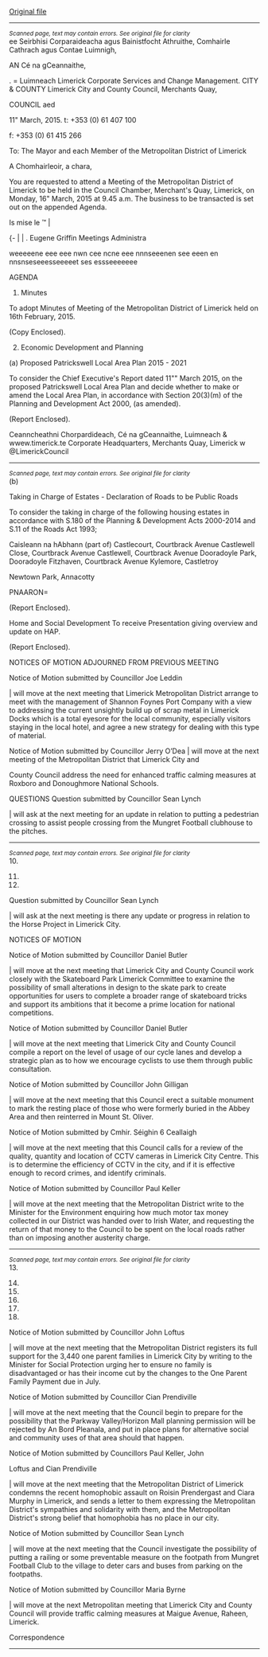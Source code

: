 [Original file](https://www.limerick.ie/sites/default/files/media/documents/2017-07/agenda_march_2015.pdf)

---
*<small>Scanned page, text may contain errors. See original file for clarity</small>*  
ee Seirbhisi Corparaideacha agus Bainistfocht Athruithe,
Comhairle Cathrach agus Contae Luimnigh,

AN Cé na gCeannaithe,

. = Luimneach
Limerick Corporate Services and Change Management.
CITY & COUNTY Limerick City and County Council,
Merchants Quay,

COUNCIL aed

11" March, 2015. t: +353 (0) 61 407 100

f: +353 (0) 61 415 266

To: The Mayor and each Member of the Metropolitan District of
Limerick

A Chomhairleoir, a chara,

You are requested to attend a Meeting of the Metropolitan District of Limerick to be held
in the Council Chamber, Merchant's Quay, Limerick, on Monday, 16" March, 2015 at
9.45 a.m. The business to be transacted is set out on the appended Agenda.

Is mise le ™ |

{- | | .
Eugene Griffin
Meetings Administra

weeeeene eee eee nwn cee ncne eee nnnseeenen see eeen en nnsnseseeesseeeeet ses essseeeeeee

AGENDA

1. Minutes

To adopt Minutes of Meeting of the Metropolitan District of Limerick held on 16th
February, 2015.

(Copy Enclosed).

2. Economic Development and Planning

(a) Proposed Patrickswell Local Area Plan 2015 - 2021

To consider the Chief Executive's Report dated 11"" March 2015, on the proposed
Patrickswell Local Area Plan and decide whether to make or amend the Local
Area Plan, in accordance with Section 20(3)(m) of the Planning and Development
Act 2000, (as amended).

(Report Enclosed).

Ceanncheathni Chorpardideach, Cé na gCeannaithe, Luimneach & wwew.timerick.te
Corporate Headquarters, Merchants Quay, Limerick w @LimerickCouncil


---
*<small>Scanned page, text may contain errors. See original file for clarity</small>*  
(b)

Taking in Charge of Estates - Declaration of Roads to be Public Roads

To consider the taking in charge of the following housing estates in accordance
with S.180 of the Planning & Development Acts 2000-2014 and S.11 of the
Roads Act 1993;

Caisleann na hAbhann (part of)
Castlecourt, Courtbrack Avenue
Castlewell Close, Courtbrack Avenue
Castlewell, Courtbrack Avenue
Dooradoyle Park, Dooradoyle
Fitzhaven, Courtbrack Avenue
Kylemore, Castletroy

Newtown Park, Annacotty

PNAARON=

(Report Enclosed).

Home and Social Development
To receive Presentation giving overview and update on HAP.

(Report Enclosed).

NOTICES OF MOTION ADJOURNED FROM PREVIOUS MEETING

Notice of Motion submitted by Councillor Joe Leddin

| will move at the next meeting that Limerick Metropolitan District arrange to meet
with the management of Shannon Foynes Port Company with a view to
addressing the current unsightly build up of scrap metal in Limerick Docks which
is a total eyesore for the local community, especially visitors staying in the local
hotel, and agree a new strategy for dealing with this type of material.

Notice of Motion submitted by Councillor Jerry O’Dea
| will move at the next meeting of the Metropolitan District that Limerick City and

County Council address the need for enhanced traffic calming measures at
Roxboro and Donoughmore National Schools.

QUESTIONS
Question submitted by Councillor Sean Lynch

| will ask at the next meeting for an update in relation to putting a pedestrian
crossing to assist people crossing from the Mungret Football clubhouse to the
pitches.


---
*<small>Scanned page, text may contain errors. See original file for clarity</small>*  
10.

11.

12.

Question submitted by Councillor Sean Lynch

| will ask at the next meeting is there any update or progress in relation to the
Horse Project in Limerick City.

NOTICES OF MOTION

Notice of Motion submitted by Councillor Daniel Butler

| will move at the next meeting that Limerick City and County Council work closely
with the Skateboard Park Limerick Committee to examine the possibility of small
alterations in design to the skate park to create opportunities for users to
complete a broader range of skateboard tricks and support its ambitions that it
become a prime location for national competitions.

Notice of Motion submitted by Councillor Daniel Butler

| will move at the next meeting that Limerick City and County Council compile a
report on the level of usage of our cycle lanes and develop a strategic plan as to
how we encourage cyclists to use them through public consultation.

Notice of Motion submitted by Councillor John Gilligan

| will move at the next meeting that this Council erect a suitable monument to
mark the resting place of those who were formerly buried in the Abbey Area and
then reinterred in Mount St. Oliver.

Notice of Motion submitted by Cmhir. Séighin 6 Ceallaigh

| will move at the next meeting that this Council calls for a review of the quality,
quantity and location of CCTV cameras in Limerick City Centre. This is to
determine the efficiency of CCTV in the city, and if it is effective enough to record
crimes, and identify criminals.

Notice of Motion submitted by Councillor Paul Keller

| will move at the next meeting that the Metropolitan District write to the Minister
for the Environment enquiring how much motor tax money collected in our District
was handed over to Irish Water, and requesting the return of that money to the
Council to be spent on the local roads rather than on imposing another austerity
charge.


---
*<small>Scanned page, text may contain errors. See original file for clarity</small>*  
13.

14.

15.

16.

17.

18.

Notice of Motion submitted by Councillor John Loftus

| will move at the next meeting that the Metropolitan District registers its full
support for the 3,440 one parent families in Limerick City by writing to the Minister
for Social Protection urging her to ensure no family is disadvantaged or has their
income cut by the changes to the One Parent Family Payment due in July.

Notice of Motion submitted by Councillor Cian Prendiville

| will move at the next meeting that the Council begin to prepare for the possibility
that the Parkway Valley/Horizon Mall planning permission will be rejected by An
Bord Pleanala, and put in place plans for alternative social and community uses
of that area should that happen.

Notice of Motion submitted by Councillors Paul Keller, John

Loftus and Cian Prendiville

| will move at the next meeting that the Metropolitan District of Limerick condemns
the recent homophobic assault on Roisin Prendergast and Ciara Murphy in
Limerick, and sends a letter to them expressing the Metropolitan District's
sympathies and solidarity with them, and the Metropolitan District's strong belief
that homophobia has no place in our city.

Notice of Motion submitted by Councillor Sean Lynch

| will move at the next meeting that the Council investigate the possibility of
putting a railing or some preventable measure on the footpath from Mungret
Football Club to the village to deter cars and buses from parking on the footpaths.

Notice of Motion submitted by Councillor Maria Byrne

| will move at the next Metropolitan meeting that Limerick City and County Council
will provide traffic calming measures at Maigue Avenue, Raheen, Limerick.

Correspondence


---
